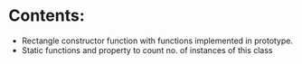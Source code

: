 # Contents:
- Rectangle constructor function with functions implemented in prototype.
- Static functions and property to count no. of instances of this class
